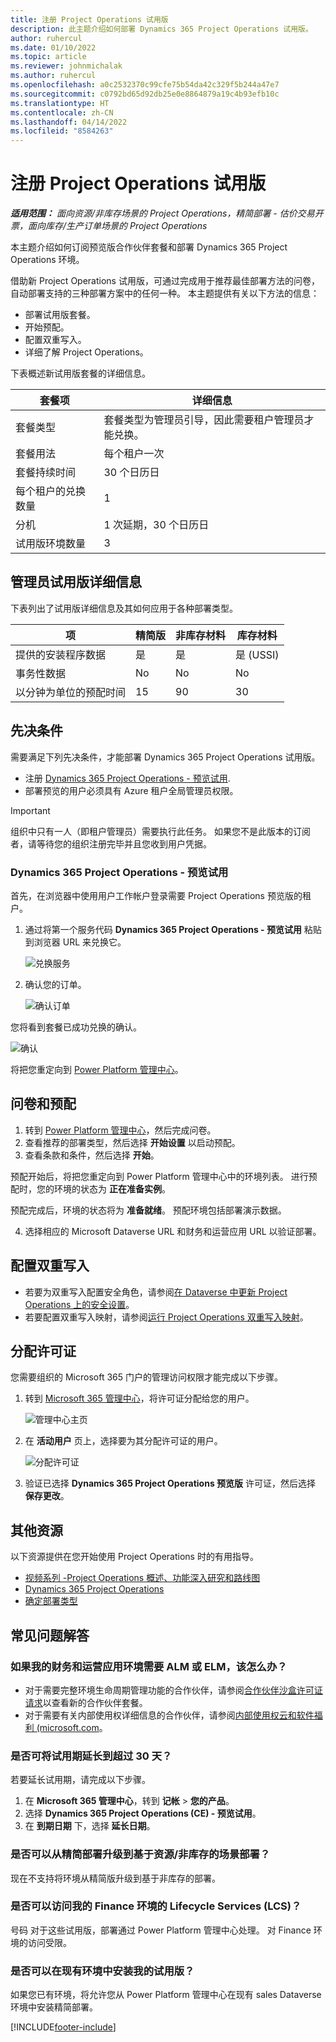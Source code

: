 ```yaml
---
title: 注册 Project Operations 试用版
description: 此主题介绍如何部署 Dynamics 365 Project Operations 试用版。
author: ruhercul
ms.date: 01/10/2022
ms.topic: article
ms.reviewer: johnmichalak
ms.author: ruhercul
ms.openlocfilehash: a0c2532370c99cfe75b54da42c329f5b244a47e7
ms.sourcegitcommit: c0792bd65d92db25e0e8864879a19c4b93efb10c
ms.translationtype: HT
ms.contentlocale: zh-CN
ms.lasthandoff: 04/14/2022
ms.locfileid: "8584263"
---
```

# <a name="sign-up-for-project-operations-trials"></a>注册 Project Operations 试用版 

_**适用范围：** 面向资源/非库存场景的 Project Operations，精简部署 - 估价交易开票，面向库存/生产订单场景的 Project Operations_ 



本主题介绍如何订阅预览版合作伙伴套餐和部署 Dynamics 365 Project Operations 环境。

借助新 Project Operations 试用版，可通过完成用于推荐最佳部署方法的问卷，自动部署支持的三种部署方案中的任何一种。 本主题提供有关以下方法的信息：

- 部署试用版套餐。
- 开始预配。
- 配置双重写入。
- 详细了解 Project Operations。 

下表概述新试用版套餐的详细信息。

| **套餐项**               | **详细信息**                                  |
|------------------------------|----------------------------------------------|
| 套餐类型                   | 套餐类型为管理员引导，因此需要租户管理员才能兑换。 |
| 套餐用法                    | 每个租户一次                          |
| 套餐持续时间               | 30 个日历日                             |
| 每个租户的兑换数量       | 1                                            |
| 分机                    | 1 次延期，30 个日历日               |
| 试用版环境数量 | 3                                            |


## <a name="admin-trial-details"></a>管理员试用版详细信息
下表列出了试用版详细信息及其如何应用于各种部署类型。

| **项**                      | **精简版**                                     | **非库存材料** | **库存材料** |
|-------------------------------|----------------------------------------------|---------------------------|-----------------------|
| 提供的安装程序数据           | 是                                          | 是                       | 是 (USSI)            |
| 事务性数据            | No                                           | No                        | No                    |
| 以分钟为单位的预配时间  | 15                                           | 90                        | 30                    |
 
## <a name="prerequisites"></a>先决条件
需要满足下列先决条件，才能部署 Dynamics 365 Project Operations 试用版。

- 注册 [Dynamics 365 Project Operations - 预览试用](https://www.aka.ms/try-po).
- 部署预览的用户必须具有 Azure 租户全局管理员权限。

> [!IMPORTANT]
> 组织中只有一人（即租户管理员）需要执行此任务。 如果您不是此版本的订阅者，请等待您的组织注册完毕并且您收到用户凭据。

### <a name="dynamics-365-project-operations---preview-trial"></a>Dynamics 365 Project Operations - 预览试用 

首先，在浏览器中使用用户工作帐户登录需要 Project Operations 预览版的租户。

1. 通过将第一个服务代码 **Dynamics 365 Project Operations - 预览试用** 粘贴到浏览器 URL 来兑换它。

    ![兑换服务](./media/16RedeemFirstOfferNew.png)

2. 确认您的订单。

    ![确认订单](./media/17ConfirmOrderNew.png)

  您将看到套餐已成功兑换的确认。

   ![确认](./media/18OrderConfirmationNew.png)

  将把您重定向到 [Power Platform 管理中心](https://admin.powerplatform.microsoft.com/projectoperationstrial)。

## <a name="questionnaire-and-provisioning"></a>问卷和预配

1.  转到 [Power Platform 管理中心](https://admin.powerplatform.com/projectoperationstrial)，然后完成问卷。  
2.  查看推荐的部署类型，然后选择 **开始设置** 以启动预配。
3.  查看条款和条件，然后选择 **开始**。

   预配开始后，将把您重定向到 Power Platform 管理中心中的环境列表。 进行预配时，您的环境的状态为 **正在准备实例**。
 
  预配完成后，环境的状态将为 **准备就绪**。 预配环境包括部署演示数据。
 
4.  选择相应的 Microsoft Dataverse URL 和财务和运营应用 URL 以验证部署。

## <a name="configuring-dual-write"></a>配置双重写入
- 若要为双重写入配置安全角色，请参阅[在 Dataverse 中更新 Project Operations 上的安全设置](resource-provision-new-environment.md)。
- 若要配置双重写入映射，请参阅[运行 Project Operations 双重写入映射](resource-provision-new-environment.md#run-project-operations-dual-write-maps)。

## <a name="assign-licenses"></a>分配许可证

您需要组织的 Microsoft 365 门户的管理访问权限才能完成以下步骤。

1. 转到 [Microsoft 365 管理中心](https://portal.office.com/)，将许可证分配给您的用户。

   ![管理中心主页](./media/14AdminPortal.png)

2. 在 **活动用户** 页上，选择要为其分配许可证的用户。

   ![分配许可证](./media/15AssignLicenses.png)

3. 验证已选择 **Dynamics 365 Project Operations 预览版** 许可证，然后选择 **保存更改**。

## <a name="additional-resources"></a>其他资源

以下资源提供在您开始使用 Project Operations 时的有用指导。

- [视频系列 -Project Operations 概述、功能深入研究和路线图](https://youtube.com/playlist?list=PLcakwueIHoT_LJ3Fr1tHnkPk5lioqE6uH)
- [Dynamics 365 Project Operations](/learn/modules/examine-dynamics-365-project-operations/)
- [确定部署类型](determine-deployment-type.md)

## <a name="frequently-asked-questions"></a>常见问题解答

### <a name="what-if-i-require-alm-or-elm-for-my-finance-and-operations-apps-environment"></a>如果我的财务和运营应用环境需要 ALM 或 ELM，该怎么办？

- 对于需要完整环境生命周期管理功能的合作伙伴，请参阅[合作伙伴沙盒许可证请求](https://experience.dynamics.com/requestlicense)以查看新的合作伙伴套餐。 
- 对于需要有关内部使用权详细信息的合作伙伴，请参阅[内部使用权云和软件福利 (microsoft.com](https://partner.microsoft.com/membership/internal-use-software)。

### <a name="can-i-extend-my-trial-beyond-30-days"></a>是否可将试用期延长到超过 30 天？
若要延长试用期，请完成以下步骤。

1. 在 **Microsoft 365 管理中心**，转到 **记帐** > **您的产品**。
2. 选择 **Dynamics 365 Project Operations (CE) - 预览试用**。
3. 在 **到期日期** 下，选择 **延长日期**。

### <a name="can-i-upgrade-from-the-lite-deployment-to-the-resourcenon-stocked-based-scenario-deployment"></a>是否可以从精简部署升级到基于资源/非库存的场景部署？
现在不支持将环境从精简版升级到基于非库存的部署。

### <a name="can-i-access-lifecycle-services-lcs-for-my-finance-environments"></a>是否可以访问我的 Finance 环境的 Lifecycle Services (LCS)？  
号码 对于这些试用版，部署通过 Power Platform 管理中心处理。 对 Finance 环境的访问受限。

### <a name="can-i-install-my-trial-on-an-existing-environment"></a>是否可以在现有环境中安装我的试用版？
如果您已有环境，将允许您从 Power Platform 管理中心在现有 sales Dataverse 环境中安装精简部署。

[!INCLUDE[footer-include](../includes/footer-banner.md)]
